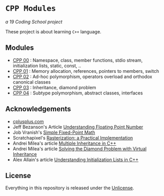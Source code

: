 # ```CPP Modules```
*a 19 Coding School project*

These project is about learning `C++` language.

## Modules

- [CPP 00](https://github.com/tderwedu/42cursus/tree/main/11_CPP/00_CPP00) : Namespace, class, member functions, stdio stream, initialization lists, static, const, ..
- [CPP 01](https://github.com/tderwedu/42cursus/tree/main/11_CPP/01_CPP01) : Memory allocation, references, pointers to members, switch
- [CPP 02](https://github.com/tderwedu/42cursus/tree/main/11_CPP/02_CPP02) : Ad-hoc polymorphism, operators overload and orthodox canonical classes
- [CPP 03](https://github.com/tderwedu/42cursus/tree/main/11_CPP/03_CPP03) : Inheritance, diamond problem
- [CPP 04](https://github.com/tderwedu/42cursus/tree/main/11_CPP/04_CPP04) : Subtype polymorphism, abstract classes, interfaces

## Acknowledgements

- [cplusplus.com](http://cplusplus.com/)
- Jeff Bezanson's Article [Understanding Floating Point Number](https://www.cprogramming.com/tutorial/floating_point/understanding_floating_point.html)
- Job Vranish's [Simple Fixed-Point Math](https://spin.atomicobject.com/2012/03/15/simple-fixed-point-math/)
- Scratchapixel's [Rasterization: a Practical Implementation](https://www.scratchapixel.com/lessons/3d-basic-rendering/rasterization-practical-implementation/rasterization-stage)
- Andrei Milea's article [Multiple Inheritance in C++](https://www.cprogramming.com/tutorial/multiple_inheritance.html)
- Andrei Milea's article [Solving the Diamond Problem with Virtual Inheritance](https://www.cprogramming.com/tutorial/virtual_inheritance.html)
- Alex Allain's article [Understanding Initialization Lists in C++](https://www.cprogramming.com/tutorial/initialization-lists-c++.html)

## License

Everything in this repository is released under the [Unlicense](https://github.com/tderwedu/42cursus/blob/main/LICENSE).
